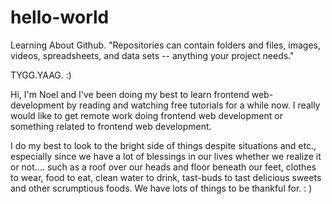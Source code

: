 # hello-world
Learning About Github. "Repositories can contain folders and files, images, videos, spreadsheets, and data sets -- anything your project needs."

TYGG.YAAG. :) 

Hi, I'm Noel and I've been doing my best to learn frontend web-development by reading and watching free tutorials for a while now. 
I really would like to get remote work doing frontend web development or something related to frontend web development. 

I do my best to look to the bright side of things despite situations and etc., especially since we have a lot of blessings in our lives whether we realize it or not.... such as a roof over our heads and floor beneath our feet, clothes to wear, food to eat, clean water to drink, tast-buds to tast delicious sweets and other scrumptious foods. We have lots of things to be thankful for. : )


